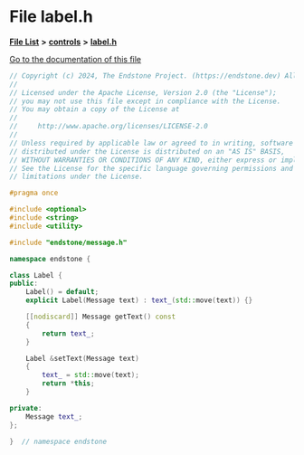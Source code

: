 

# File label.h

[**File List**](files.md) **>** [**controls**](dir_035306890ec6a3fa870e30b726ac5ffc.md) **>** [**label.h**](label_8h.md)

[Go to the documentation of this file](label_8h.md)


```C++
// Copyright (c) 2024, The Endstone Project. (https://endstone.dev) All Rights Reserved.
//
// Licensed under the Apache License, Version 2.0 (the "License");
// you may not use this file except in compliance with the License.
// You may obtain a copy of the License at
//
//     http://www.apache.org/licenses/LICENSE-2.0
//
// Unless required by applicable law or agreed to in writing, software
// distributed under the License is distributed on an "AS IS" BASIS,
// WITHOUT WARRANTIES OR CONDITIONS OF ANY KIND, either express or implied.
// See the License for the specific language governing permissions and
// limitations under the License.

#pragma once

#include <optional>
#include <string>
#include <utility>

#include "endstone/message.h"

namespace endstone {

class Label {
public:
    Label() = default;
    explicit Label(Message text) : text_(std::move(text)) {}

    [[nodiscard]] Message getText() const
    {
        return text_;
    }

    Label &setText(Message text)
    {
        text_ = std::move(text);
        return *this;
    }

private:
    Message text_;
};

}  // namespace endstone
```



